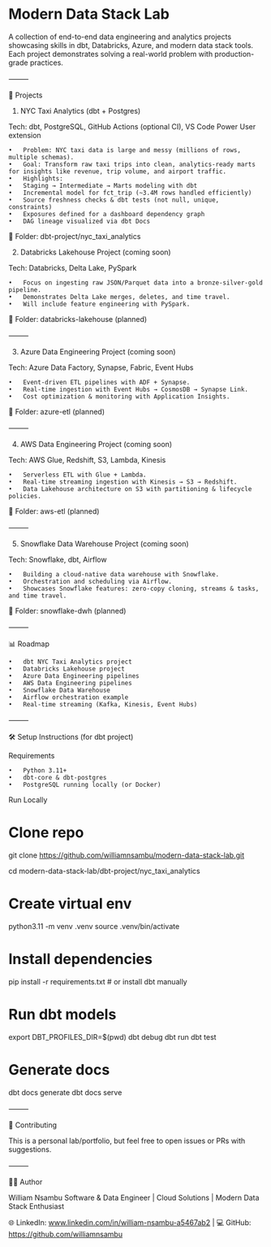 # Modern Data Stack Lab

A collection of end-to-end data engineering and analytics projects showcasing skills in dbt, Databricks, Azure, and modern data stack tools. Each project demonstrates solving a real-world problem with production-grade practices.

⸻

📂 Projects

1. NYC Taxi Analytics (dbt + Postgres)

Tech: dbt, PostgreSQL, GitHub Actions (optional CI), VS Code Power User extension

	•	Problem: NYC taxi data is large and messy (millions of rows, multiple schemas).
	•	Goal: Transform raw taxi trips into clean, analytics-ready marts for insights like revenue, trip volume, and airport traffic.
	•	Highlights:
	•	Staging → Intermediate → Marts modeling with dbt
	•	Incremental model for fct_trip (~3.4M rows handled efficiently)
	•	Source freshness checks & dbt tests (not null, unique, constraints)
	•	Exposures defined for a dashboard dependency graph
	•	DAG lineage visualized via dbt Docs

📂 Folder: dbt-project/nyc_taxi_analytics

2. Databricks Lakehouse Project (coming soon)

Tech: Databricks, Delta Lake, PySpark

	•	Focus on ingesting raw JSON/Parquet data into a bronze-silver-gold pipeline.
	•	Demonstrates Delta Lake merges, deletes, and time travel.
	•	Will include feature engineering with PySpark.

📂 Folder: databricks-lakehouse (planned)

⸻

3. Azure Data Engineering Project (coming soon)

Tech: Azure Data Factory, Synapse, Fabric, Event Hubs

	•	Event-driven ETL pipelines with ADF + Synapse.
	•	Real-time ingestion with Event Hubs → CosmosDB → Synapse Link.
	•	Cost optimization & monitoring with Application Insights.

📂 Folder: azure-etl (planned)

⸻

4. AWS Data Engineering Project (coming soon)

Tech: AWS Glue, Redshift, S3, Lambda, Kinesis

	•	Serverless ETL with Glue + Lambda.
	•	Real-time streaming ingestion with Kinesis → S3 → Redshift.
	•	Data Lakehouse architecture on S3 with partitioning & lifecycle policies.

📂 Folder: aws-etl (planned)

⸻

5. Snowflake Data Warehouse Project (coming soon)

Tech: Snowflake, dbt, Airflow

	•	Building a cloud-native data warehouse with Snowflake.
	•	Orchestration and scheduling via Airflow.
	•	Showcases Snowflake features: zero-copy cloning, streams & tasks, and time travel.

📂 Folder: snowflake-dwh (planned)

⸻

📊 Roadmap

	•	dbt NYC Taxi Analytics project
	•	Databricks Lakehouse project
	•	Azure Data Engineering pipelines
	•	AWS Data Engineering pipelines
	•	Snowflake Data Warehouse
	•	Airflow orchestration example
	•	Real-time streaming (Kafka, Kinesis, Event Hubs)

⸻ 

🛠️ Setup Instructions (for dbt project)

Requirements

	•	Python 3.11+
	•	dbt-core & dbt-postgres
	•	PostgreSQL running locally (or Docker)

Run Locally

# Clone repo

git clone https://github.com/williamnsambu/modern-data-stack-lab.git

cd modern-data-stack-lab/dbt-project/nyc_taxi_analytics

# Create virtual env
python3.11 -m venv .venv
source .venv/bin/activate

# Install dependencies
pip install -r requirements.txt   # or install dbt manually

# Run dbt models
export DBT_PROFILES_DIR=$(pwd)
dbt debug
dbt run
dbt test

# Generate docs
dbt docs generate
dbt docs serve

⸻

🤝 Contributing

This is a personal lab/portfolio, but feel free to open issues or PRs with suggestions.

⸻

👨‍💻 Author

William Nsambu
Software & Data Engineer | Cloud Solutions | Modern Data Stack Enthusiast

🌐 LinkedIn: www.linkedin.com/in/william-nsambu-a5467ab2 | 💻 GitHub: https://github.com/williamnsambu
